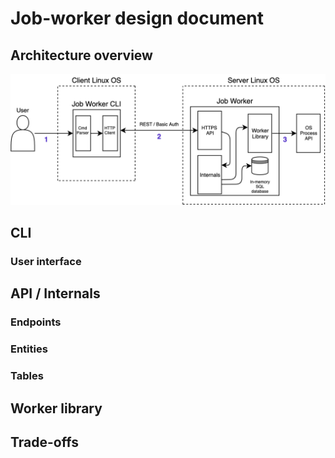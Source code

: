 # Job-worker design document

## Architecture overview

![Architecture](../assets/images/architecture.png)

## CLI

### User interface

## API / Internals

### Endpoints

### Entities

### Tables

## Worker library

## Trade-offs